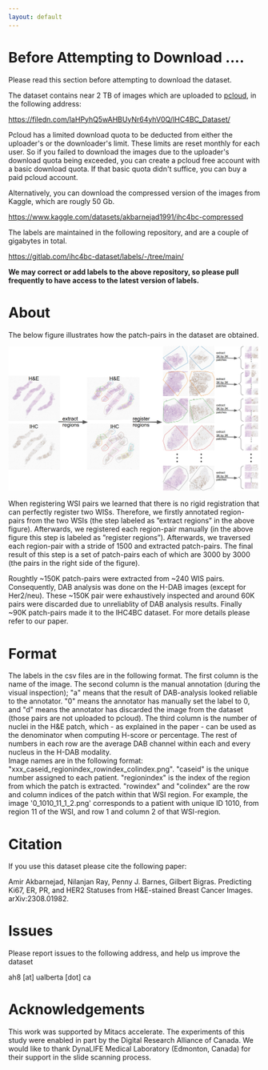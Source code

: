 ```yaml
---
layout: default
---
```





# Before Attempting to Download ....

Please read this section before attempting to download the dataset.

The dataset contains near 2 TB of images which are uploaded to [pcloud](https://www.pcloud.com/), in the following address:


https://filedn.com/laHPyhQ5wAHBUyNr64yhV0Q/IHC4BC_Dataset/


Pcloud has a limited download quota to be deducted from either the uploader's or the downloader's limit.
These limits are reset monthly for each user.
So if you failed to download the images due to the uploader's download quota being exceeded, you can create a pcloud free account with a basic download quota.
If that basic quota didn't suffice, you can buy a paid pcloud account.

Alternatively, you can download the compressed version of the images from Kaggle, which are rougly 50 Gb.

https://www.kaggle.com/datasets/akbarnejad1991/ihc4bc-compressed

The labels are maintained in the following repository, and are a couple of gigabytes in total.

https://gitlab.com/ihc4bc-dataset/labels/-/tree/main/  

**We may correct or add labels to the above repository, so please pull frequently to have access to the latest version of labels.**


# About

The below figure illustrates how the patch-pairs in the dataset are obtained.

![overview of streamcollector functionality](stages_screenshot.png)

When registering WSI pairs we learned that there is no rigid registration that can perfectly register two WISs. Therefore, we
firstly annotated region-pairs from the two WSIs (the step labeled
as ”extract regions” in the above figure). Afterwards, we registered each region-pair manually
(in the above figure this step is labeled as ”register regions”). Afterwards, we traversed
each region-pair with a stride of 1500 and extracted patch-pairs. The final
result of this step is a set of patch-pairs each of which are 3000 by 3000 (the
pairs in the right side of the figure).


Roughtly ~150K patch-pairs were extracted from ~240 WIS pairs. Consequently, DAB analysis was done on the H-DAB images (except for Her2/neu).
These ~150K pair were exhaustively inspected and around 60K pairs were discarded due to unreliablity of DAB analysis results.
Finally ~90K patch-pairs made it to the IHC4BC dataset.
For more details please refer to our paper.

# Format
The labels in the csv files are in the following format. The first column is the name of the image. 
The second column is the manual annotation (during the visual inspection); "a" means that the result of DAB-analysis looked reliable to the annotator.
"0" means the annotator has manually set the label to 0, and "d" means the annotator has discarded the image from the dataset (those pairs are not uploaded to pcloud).
The third column is the number of nuclei in the H&E patch, which - as explained in the paper - can be used as the denominator when computing H-score or percentage.
The rest of numbers in each row are the average DAB channel within each and every nucleus in the H-DAB modality.  
Image names are in the following format: "xxx_caseid_regionindex_rowindex_colindex.png". "caseid" is the unique number assigned to each patient.
"regionindex" is the index of the region from which the patch is extracted. 
"rowindex" and "colindex" are the row and column indices of the patch within that WSI region.
For example, the image '0_1010_11_1_2.png' corresponds to a patient with unique ID 1010, from region 11 of the WSI, and row 1 and column 2 of that WSI-region.      

# Citation 
If you use this dataset please cite the following paper:

Amir Akbarnejad, Nilanjan Ray, Penny J. Barnes, Gilbert Bigras. Predicting Ki67, ER, PR, and HER2 Statuses from H&E-stained Breast Cancer Images. arXiv:2308.01982. 

# Issues
Please report issues to the following address, and help us improve the dataset

ah8 [at] ualberta [dot] ca

# Acknowledgements

This work was supported by Mitacs accelerate. The experiments of this study were enabled in part by the Digital Research Alliance of Canada. We would like to thank DynaLIFE Medical Laboratory (Edmonton, Canada) for their support in the slide scanning process. 
 
